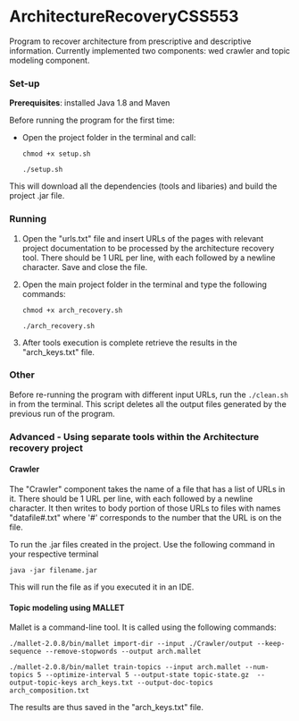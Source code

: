 # ArchitectureRecoveryCSS553
Program to recover architecture from prescriptive and descriptive information.
Currently implemented two components: wed crawler and topic modeling component.

### Set-up
__Prerequisites__: installed Java 1.8 and Maven

Before running the program for the first time:
* Open the project folder in the terminal and call:

   `chmod +x setup.sh`
 
   `./setup.sh`
 
This will download all the dependencies (tools and libaries) and build the project .jar file.

### Running

1. Open the "urls.txt" file and insert URLs of the pages with relevant project documentation to be processed by the architecture recovery tool. There should be 1 URL per line, with each followed by a newline character. Save and close the file.
2. Open the main project folder in the terminal and type the following commands:

   `chmod +x arch_recovery.sh`
   
   `./arch_recovery.sh`
3. After tools execution is complete retrieve the results in the "arch_keys.txt" file.

### Other 

Before re-running the program with different input URLs, run the `./clean.sh` in from the terminal. This script deletes all the output files generated by the previous run of the program.



### Advanced - Using separate tools within the Architecture recovery project

#### Crawler

The "Crawler" component takes the name of a file that has a list of URLs in it. There should be 1 URL per line, with each followed by a newline character. It then writes to body portion of those URLs to files with names "datafile#.txt" where '#' corresponds to the number that the URL is on the file.


To run the .jar files created in the project. Use the following command in your respective terminal

    java -jar filename.jar
    
This will run the file as if you executed it in an IDE.

#### Topic modeling using MALLET

Mallet is a command-line tool. It is called using the following commands:

    ./mallet-2.0.8/bin/mallet import-dir --input ./Crawler/output --keep-sequence --remove-stopwords --output arch.mallet

    ./mallet-2.0.8/bin/mallet train-topics --input arch.mallet --num-topics 5 --optimize-interval 5 --output-state topic-state.gz  --output-topic-keys arch_keys.txt --output-doc-topics arch_composition.txt 

The results are thus saved in the "arch_keys.txt" file.
